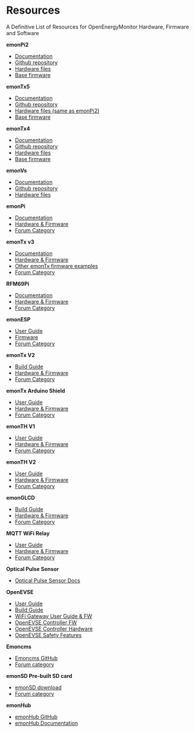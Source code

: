 # Resources

A Definitive List of Resources for OpenEnergyMonitor Hardware, Firmware and Software

**emonPi2**

  - [Documentation](emonpi2/index.md)
  - [Github repository](https://github.com/openenergymonitor/emonpi2)
  - [Hardware files](https://github.com/openenergymonitor/emonpi2/tree/main/hardware)
  - [Base firmware](https://github.com/openenergymonitor/avrdb_firmware)
  
**emonTx5**

  - [Documentation](emontx5/index.md)
  - [Github repository](https://github.com/openenergymonitor/emontx5)
  - [Hardware files (same as emonPi2)](https://github.com/openenergymonitor/emonpi2/tree/main/hardware)
  - [Base firmware](https://github.com/openenergymonitor/avrdb_firmware)

**emonTx4**

  - [Documentation](emontx4/index.md)
  - [Github repository](https://github.com/openenergymonitor/emontx4)
  - [Hardware files](https://github.com/openenergymonitor/emontx4/tree/main/hardware)
  - [Base firmware](https://github.com/openenergymonitor/avrdb_firmware)
  
**emonVs**

  - [Documentation](emontx4/voltage_sensors.md)
  - [Github repository](https://github.com/openenergymonitor/emonVoltageSense)
  - [Hardware files](https://github.com/openenergymonitor/emonVoltageSense/tree/main/v1.1)

**emonPi**

  - [Documentation](emonpi/index.md)
  - [Hardware & Firmware](https://github.com/openenergymonitor/emonpi)
  - [Forum Category](https://community.openenergymonitor.org/c/hardware/emonpi)

**emonTx v3**

  - [Documentation](emontx3/index.md)
  - [Hardware & Firmware](https://github.com/openenergymonitor/emontx3)
  - [Other emonTx firmware examples](https://github.com/openenergymonitor/emonTxFirmware)
  - [Forum Category](https://community.openenergymonitor.org/c/hardware/emontx)

**RFM69Pi**

  - [Documentation](/emonbase/rfm69-pi.md)
  - [Hardware & Firmware](https://github.com/openenergymonitor/rfm2pi)
  - [Forum Category](https://community.openenergymonitor.org/c/hardware/rfm69pi)

**emonESP**

  - [User Guide](emontx3/esp8266.md)
  - [Firmware](https://github.com/openenergymonitor/emonesp)
  - [Forum Category](https://community.openenergymonitor.org/c/hardware/emonesp)

 
**emonTx V2**

   - [Build Guide](https://github.com/openenergymonitor/emontx2/blob/master/buildguide.md)
   - [Hardware & Firmware](https://github.com/openenergymonitor/emontx2)
   - [Forum Category](https://community.openenergymonitor.org/c/hardware/emontx)

**emonTx Arduino Shield**

  - [User Guide](https://github.com/openenergymonitor/emontx-shield)
  - [Hardware & Firmware](https://github.com/openenergymonitor/emontx-shield)
  - [Forum Category](https://community.openenergymonitor.org/c/hardware/emontx)

**emonTH V1**

  - [User Guide](https://docs.openenergymonitor.org/emonth2/index.html)
  - [Hardware & Firmware](https://github.com/openenergymonitor/emonth)
  - [Forum Category](https://community.openenergymonitor.org/c/hardware/emonth)

**emonTH V2**

  - [User Guide](https://docs.openenergymonitor.org/emonth2/index.html)
  - [Hardware & Firmware](https://github.com/openenergymonitor/emonth2)
  - [Forum Category](https://community.openenergymonitor.org/c/hardware/emonth)

**emonGLCD**

  - [Build Guide](https://github.com/openenergymonitor/EmonGLCD/tree/master/buildguide) 
  - [Hardware & Firmware](https://github.com/openenergymonitor/emonglcd)
  - [Forum Category](https://community.openenergymonitor.org/c/hardware/display)

**MQTT WiFi Relay**

  - [User Guide](https://github.com/openenergymonitor/ESP8266_Relay_Board)
  - [Hardware & Firmware](https://github.com/openenergymonitor/ESP8266_Relay_Board)
  - [Forum Category](https://community.openenergymonitor.org/c/hardware/wifi-relay)

**Optical Pulse Sensor**

  - [Optical Pulse Sensor Docs](https://docs.openenergymonitor.org/emonpi/pulse_counting.html)

**OpenEVSE**
  - [User Guide](https://docs.openenergymonitor.org/emonevse/index.html)
  - [Build Guide](http://openevse.dozuki.com/Guide/OpenEVSE+50A+Charging+Station/8)
  - [WiFi Gateway User Guide & FW](https://github.com/openevse/ESP8266_WiFi_v2.x/)
  - [OpenEVSE Controller FW](https://github.com/OpenEVSE/open_evse)
  - [OpenEVSE Controller Hardware](https://github.com/OpenEVSE/OpenEVSE_PLUS)
  - [OpenEVSE Safety Features](https://openev.freshdesk.com/support/solutions/articles/6000113537-openevse-safety-features)

**Emoncms**

  - [Emoncms GitHub](https://github.com/emoncms/emoncms)
  - [Forum category](https://community.openenergymonitor.org/c/emoncms)

**emonSD Pre-built SD card**

  - [emonSD download](emonsd/download.md)
  - [Forum category](https://community.openenergymonitor.org/c/emonsd)

**emonHub**
  
  - [emonHub GitHub](https://github.com/openenergymonitor/emonhub)
  - [emonHub Documentation](emonhub/index.md)
